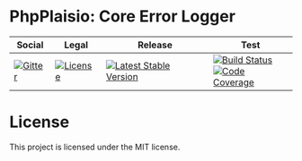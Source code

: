 # PhpPlaisio: Core Error Logger

<table>
<thead>
<tr>
<th>Social</th>
<th>Legal</th>
<th>Release</th>
<th>Test</th>
</tr>
</thead>
<tbody>
<tr>
<td>
<a href="https://gitter.im/PhpPlaisio/PhpPlaisio"><img src="https://badges.gitter.im/PhpPlaisio/PhpPlaisio.svg" alt="Gitter"/></a>
</td>
<td>
<a href="https://packagist.org/packages/plaisio/error-logger-core"><img src="https://poser.pugx.org/plaisio/error-logger-core/license" alt="License"/></a>
</td>
<td>
<a href="https://packagist.org/packages/plaisio/error-logger-core"><img src="https://poser.pugx.org/plaisio/error-logger-core/v/stable" alt="Latest Stable Version"/></a>
</td>
<td>
<a href="https://github.com/PhpPlaisio/error-logger-core/actions/workflows/unit.yml"><img src="https://github.com/PhpPlaisio/error-logger-core/actions/workflows/unit.yml/badge.svg" alt="Build Status"/></a><br/>
<a href="https://codecov.io/gh/PhpPlaisio/error-logger-core"><img src="https://codecov.io/gh/PhpPlaisio/error-logger-core/branch/master/graph/badge.svg" alt="Code Coverage"/></a>
</td>
</tr>
</tbody>
</table>     

# License

This project is licensed under the MIT license.

